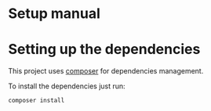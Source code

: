 Setup manual
=================

# Setting up the dependencies

This project uses [composer](https://getcomposer.org/) for dependencies management. 

To install the dependencies just run:

```
composer install
```
